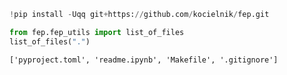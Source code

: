 ```python
!pip install -Uqq git+https://github.com/kocielnik/fep.git
```


```python
from fep.fep_utils import list_of_files
list_of_files(".")
```




    ['pyproject.toml', 'readme.ipynb', 'Makefile', '.gitignore']



